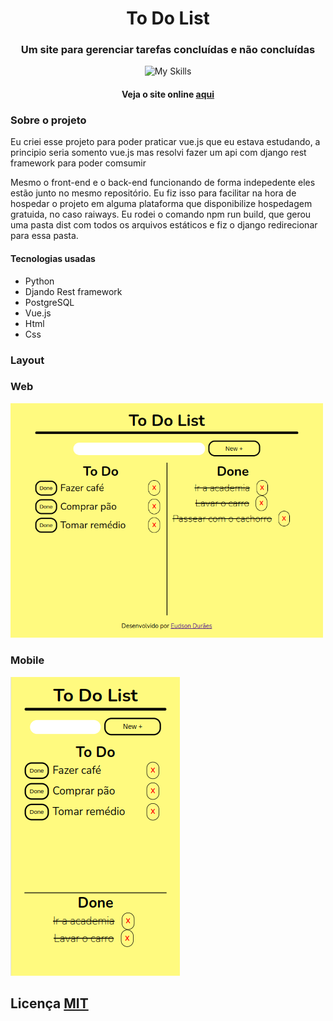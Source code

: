 <h1 align="center">To Do List</h1>

<h3 align="center">Um site para gerenciar tarefas concluídas e não concluídas</h3> 
<div align="center">

![My Skills](https://skills.thijs.gg/icons?i=python,django,vue,html,js,css)

</div>
<h4 align="center">Veja o site online <a href="https://todolisteudson.up.railway.app/">aqui</a> </h4>  

<h3>Sobre o projeto</h3>

<p>Eu criei esse projeto para poder praticar vue.js que eu estava estudando, a principio seria somento vue.js mas resolvi fazer um api com django rest framework para poder comsumir</p>

<p>Mesmo o front-end e o back-end funcionando de forma indepedente eles estão junto no mesmo repositório. Eu fiz isso para facilitar na hora de hospedar o projeto em alguma plataforma que disponibilize hospedagem gratuida, no caso raiways. Eu rodei o comando npm run build, que gerou uma pasta dist com todos os arquivos estáticos e fiz o django redirecionar para essa pasta.</p>

<h4>Tecnologias usadas</h4>   

<ul>
  <li>Python</li>
  <li>Djando Rest framework</li>
  <li>PostgreSQL</li>
  <li>Vue.js</li>
  <li>Html</li>
  <li>Css</li>
</ul> 

<h3>Layout</h3>

### Web


<img src="https://github.com/SobrancelhaDoDragao/To_Do_List/blob/main/Web.png" width="500">


### Mobile

<img src="https://github.com/SobrancelhaDoDragao/To_Do_List/blob/main/mobile.png">


## Licença [MIT](./LICENSE.md) 
